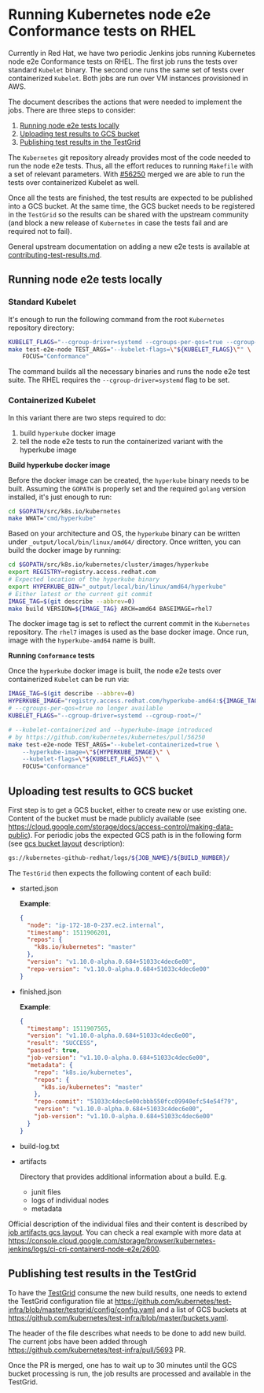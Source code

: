 # Running Kubernetes node e2e Conformance tests on RHEL

Currently in Red Hat, we have two periodic Jenkins jobs running Kubernetes node e2e Conformance tests on RHEL.
The first job runs the tests over standard `Kubelet` binary.
The second one runs the same set of tests over containerized `Kubelet`.
Both jobs are run over VM instances provisioned in AWS.

The document describes the actions that were needed to implement the jobs.
There are three steps to consider:

1. [Running node e2e tests locally](#running-node-e2e-tests-locally)
2. [Uploading test results to GCS bucket](#uploading-test-results-to-gcs-bucket)
3. [Publishing test results in the TestGrid](#publishing-test-results-in-the-testgrid)

The `Kubernetes` git repository already provides most of the code needed to run the node e2e tests.
Thus, all the effort reduces to running `Makefile` with a set of relevant parameters.
With [#56250](https://github.com/kubernetes/kubernetes/pull/56250)
merged we are able to run the tests over containerized Kubelet as well.

Once all the tests are finished, the test results are expected to be published
into a GCS bucket. At the same time, the GCS bucket needs to be registered
in the `TestGrid` so the results can be shared with the upstream community
(and block a new release of `Kubernetes` in case the tests fail and are required not to fail).

General upstream documentation on adding a new e2e tests is available at
[contributing-test-results.md](../contributing-test-results.md).

## Running node e2e tests locally

### Standard Kubelet

It's enough to run the following command from the root `Kubernetes` repository
directory:

```sh
KUBELET_FLAGS="--cgroup-driver=systemd --cgroups-per-qos=true --cgroup-root=/"
make test-e2e-node TEST_ARGS="--kubelet-flags=\"${KUBELET_FLAGS}\"" \
    FOCUS="Conformance"
```

The command builds all the necessary binaries and runs the node e2e test suite.
The RHEL requires the ``--cgroup-driver=systemd`` flag to be set.

### Containerized Kubelet

In this variant there are two steps required to do:

1. build `hyperkube` docker image
2. tell the node e2e tests to run the containerized variant with the hyperkube image

**Build hyperkube docker image**

Before the docker image can be created, the `hyperkube` binary needs to be built.
Assuming the `GOPATH` is properly set and the required `golang` version installed,
it's just enough to run:

```sh
cd $GOPATH/src/k8s.io/kubernetes
make WHAT="cmd/hyperkube"
```

Based on your architecture and OS, the `hyperkube` binary can be written
under `_output/local/bin/linux/amd64/` directory.
Once written, you can build the docker image by running:

```sh
cd $GOPATH/src/k8s.io/kubernetes/cluster/images/hyperkube
export REGISTRY=registry.access.redhat.com
# Expected location of the hyperkube binary
export HYPERKUBE_BIN="_output/local/bin/linux/amd64/hyperkube"
# Either latest or the current git commit
IMAGE_TAG=$(git describe --abbrev=0)
make build VERSION=${IMAGE_TAG} ARCH=amd64 BASEIMAGE=rhel7
```

The docker image tag is set to reflect the current commit in the `Kubernetes`
repository. The `rhel7` images is used as the base docker image.
Once run, image with the `hyperkube-amd64` name is built.

**Running `Conformance` tests**

Once the `hyperkube` docker image is built, the node e2e tests over containerized
`Kubelet` can be run via:

```sh
IMAGE_TAG=$(git describe --abbrev=0)
HYPERKUBE_IMAGE="registry.access.redhat.com/hyperkube-amd64:${IMAGE_TAG}"
# --cgroups-per-qos=true no longer available
KUBELET_FLAGS="--cgroup-driver=systemd --cgroup-root=/"

# --kubelet-containerized and --hyperkube-image introduced
# by https://github.com/kubernetes/kubernetes/pull/56250
make test-e2e-node TEST_ARGS="--kubelet-containerized=true \
    --hyperkube-image=\"${HYPERKUBE_IMAGE}\" \
    --kubelet-flags=\"${KUBELET_FLAGS}\"" \
    FOCUS="Conformance"
```

## Uploading test results to GCS bucket

First step is to get a GCS bucket, either to create new or use existing one.
Content of the bucket must be made publicly available (see https://cloud.google.com/storage/docs/access-control/making-data-public).
For periodic jobs the expected GCS path is in the following form (see [gcs bucket layout](https://github.com/kubernetes/test-infra/blob/master/gubernator/README.md#gcs-bucket-layout) description):

```sh
gs://kubernetes-github-redhat/logs/${JOB_NAME}/${BUILD_NUMBER}/
```

The `TestGrid` then expects the following content of each build:

* started.json

  **Example**:
  ```json
  {
    "node": "ip-172-18-0-237.ec2.internal",
    "timestamp": 1511906201,
    "repos": {
      "k8s.io/kubernetes": "master"
    },
    "version": "v1.10.0-alpha.0.684+51033c4dec6e00",
    "repo-version": "v1.10.0-alpha.0.684+51033c4dec6e00"
  }
  ```

* finished.json

  **Example**:
  ```json
  {
    "timestamp": 1511907565,
    "version": "v1.10.0-alpha.0.684+51033c4dec6e00",
    "result": "SUCCESS",
    "passed": true,
    "job-version": "v1.10.0-alpha.0.684+51033c4dec6e00",
    "metadata": {
      "repo": "k8s.io/kubernetes",
      "repos": {
        "k8s.io/kubernetes": "master"
      },
      "repo-commit": "51033c4dec6e00cbbb550fcc09940efc54e54f79",
      "version": "v1.10.0-alpha.0.684+51033c4dec6e00",
      "job-version": "v1.10.0-alpha.0.684+51033c4dec6e00"
    }
  }
  ```

* build-log.txt
* artifacts

  Directory that provides additional information about a build. E.g.
  * junit files
  * logs of individual nodes
  * metadata

Official description of the individual files and their content is described by [job artifacts gcs layout](https://github.com/kubernetes/test-infra/blob/master/gubernator/README.md#job-artifact-gcs-layout). You can check a real example with more data at https://console.cloud.google.com/storage/browser/kubernetes-jenkins/logs/ci-cri-containerd-node-e2e/2600.

## Publishing test results in the TestGrid

To have the [TestGrid](https://k8s-testgrid.appspot.com/) consume the new build results, one needs to extend the TestGrid
configuration file at https://github.com/kubernetes/test-infra/blob/master/testgrid/config/config.yaml and a list of GCS buckets at https://github.com/kubernetes/test-infra/blob/master/buckets.yaml.

The header of the file describes what needs to be done to add new build.
The current jobs have been added through https://github.com/kubernetes/test-infra/pull/5693 PR.

Once the PR is merged, one has to wait up to 30 minutes until the GCS bucket processing is run, the job results are processed and available in the TestGrid.
